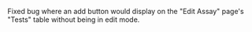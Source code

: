 Fixed bug where an add button would display on the "Edit Assay" page's "Tests" table without being in edit mode.